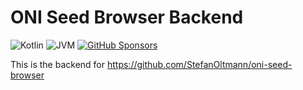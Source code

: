# ONI Seed Browser Backend

![Kotlin](https://img.shields.io/badge/kotlin-2.2.20-blue.svg?logo=kotlin)
![JVM](https://img.shields.io/badge/-JVM-gray.svg?style=flat)
[![GitHub Sponsors](https://img.shields.io/badge/Sponsor-gray?&logo=GitHub-Sponsors&logoColor=EA4AAA)](https://github.com/sponsors/StefanOltmann)

This is the backend for https://github.com/StefanOltmann/oni-seed-browser
